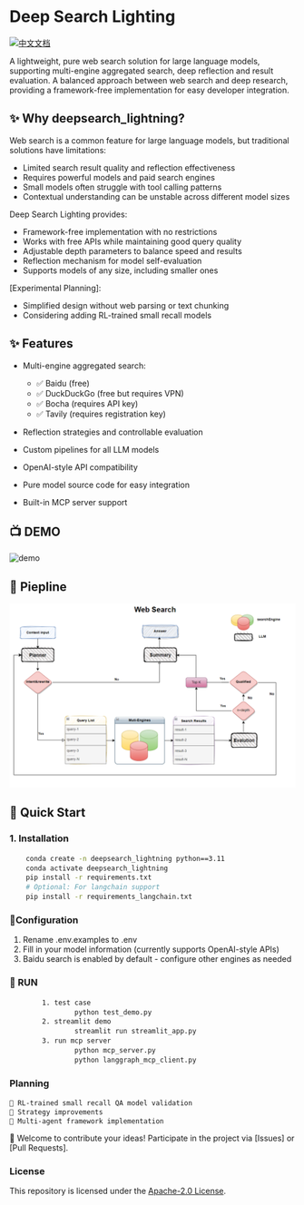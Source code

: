 # Deep Search Lighting


[![中文文档](https://img.shields.io/badge/Docs-中文-blue)](README_zh.md)

A lightweight, pure web search solution for large language models, supporting multi-engine aggregated search, deep reflection and result evaluation. A balanced approach between web search and deep research, providing a framework-free implementation for easy developer integration.

## ✨ Why deepsearch_lightning?

Web search is a common feature for large language models, but traditional solutions have limitations:
- Limited search result quality and reflection effectiveness
- Requires powerful models and paid search engines
- Small models often struggle with tool calling patterns
- Contextual understanding can be unstable across different model sizes

Deep Search Lighting provides:
- Framework-free implementation with no restrictions
- Works with free APIs while maintaining good query quality
- Adjustable depth parameters to balance speed and results
- Reflection mechanism for model self-evaluation
- Supports models of any size, including smaller ones

[Experimental Planning]:
- Simplified design without web parsing or text chunking
- Considering adding RL-trained small recall models


## ✨ Features

- Multi-engine aggregated search:
  - ✅ Baidu (free)
  - ✅ DuckDuckGo (free but requires VPN)
  - ✅ Bocha (requires API key)
  - ✅ Tavily (requires registration key)
  
- Reflection strategies and controllable evaluation
- Custom pipelines for all LLM models
- OpenAI-style API compatibility
- Pure model source code for easy integration
- Built-in MCP server support

## 📺 DEMO
![demo](assets/demo.gif)  
## 🔄 Piepline
![Piepline](assets/piepline.png) 

## 🚀 Quick Start

### 1. Installation
```bash
    conda create -n deepsearch_lightning python==3.11
    conda activate deepsearch_lightning
    pip install -r requirements.txt
    # Optional: For langchain support
    pip install -r requirements_langchain.txt
```
### 🔧Configuration
1. Rename .env.examples to .env
2. Fill in your model information (currently supports OpenAI-style APIs)
3. Baidu search is enabled by default - configure other engines as needed
### 🚀 RUN
```bash
        1. test case
                python test_demo.py
        2. streamlit demo
                streamlit run streamlit_app.py
        3. run mcp server
                python mcp_server.py 
                python langgraph_mcp_client.py
```

###  Planning
    
    🧪 RL-trained small recall QA model validation
    🧪 Strategy improvements
    🧪 Multi-agent framework implementation


🙌 Welcome to contribute your ideas! Participate in the project via [Issues] or [Pull Requests].

###  License
This repository is licensed under the [Apache-2.0 License](LICENSE).
